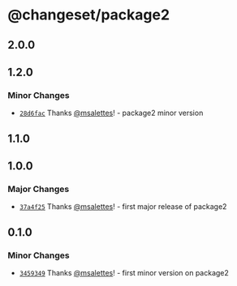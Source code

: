 # @changeset/package2

## 2.0.0

## 1.2.0

### Minor Changes

- [`28d6fac`](https://github.com/msalettes/nx-changeset/commit/28d6face8f0f8d41dfb6b8cf977f767f81df823f) Thanks [@msalettes](https://github.com/msalettes)! - package2 minor version

## 1.1.0

## 1.0.0

### Major Changes

- [`37a4f25`](https://github.com/msalettes/nx-changeset/commit/37a4f258b5a57988b7c0b12e598f25912622deb3) Thanks [@msalettes](https://github.com/msalettes)! - first major release of package2

## 0.1.0

### Minor Changes

- [`3459349`](https://github.com/msalettes/nx-changeset/commit/345934952da731b6098e414f860a6d41bd3957c4) Thanks [@msalettes](https://github.com/msalettes)! - first minor version on package2
